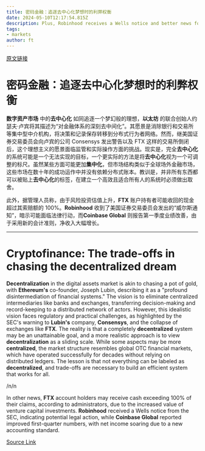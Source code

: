 ```yaml
---
title: 密码金融：追逐去中心化梦想时的利弊权衡
date: 2024-05-10T12:17:54.815Z
description: Plus, Robinhood receives a Wells notice and better news for FTX customers
tags: 
- markets
author: ft
---
```


[原文链接](https://ft.com/content/646fd3d4-3fc7-4a5f-a416-d44a892ae8de)

# 密码金融：追逐去中心化梦想时的利弊权衡

**数字资产市场** 中的**去中心化** 如同追逐一个梦幻般的理想，**以太坊** 的联合创始人约瑟夫·卢宾将其描述为“对金融体系的深刻去中间化”。其愿景是消除银行和交易所等集中型中介机构，将决策和记录保存转移到分布式行为者网络。然而，继美国证券交易委员会向卢宾的公司 Consensys 发出警告以及 FTX 这样的交易所倒闭后，这个理想主义的愿景面临监管和实际操作方面的挑战。现实是，完全**去中心化**的系统可能是一个无法实现的目标，一个更实际的方法是将**去中心化**视为一个可调整的标尺。虽然某些方面可能更加**集中化**，但市场结构类似于全球场外金融市场，这些市场在数十年的成功运作中并没有依赖分布式账本。教训是，并非所有东西都可以被贴上**去中心化**的标签，在建立一个高效且适合所有人的系统时必须做出取舍。

此外，据管理人员称，由于风险投资估值上升，**FTX** 账户持有者可能收回的现金超过其索赔额的 100%。**Robinhood** 收到了美国证券交易委员会发出的“威尔斯通知”，暗示可能面临法律行动，而**Coinbase Global** 则报告第一季度业绩改善，由于采用新的会计准则，净收入大幅增长。

---

# Cryptofinance: The trade-offs in chasing the decentralized dream

**Decentralization** in the digital assets market is akin to chasing a pot of gold, with **Ethereum's** co-founder, Joseph Lubin, describing it as a "profound disintermediation of financial systems." The vision is to eliminate centralized intermediaries like banks and exchanges, transferring decision-making and record-keeping to a distributed network of actors. However, this idealistic vision faces regulatory and practical challenges, as highlighted by the SEC's warning to **Lubin's** company, **Consensys**, and the collapse of exchanges like **FTX**. The reality is that a completely **decentralized** system may be an unattainable goal, and a more realistic approach is to view **decentralization** as a sliding scale. While some aspects may be more **centralized**, the market structure resembles global OTC financial markets, which have operated successfully for decades without relying on distributed ledgers. The lesson is that not everything can be labeled as **decentralized**, and trade-offs are necessary to build an efficient system that works for all. 

/n/n

In other news, **FTX** account holders may receive cash exceeding 100% of their claims, according to administrators, due to the increased value of venture capital investments. **Robinhood** received a Wells notice from the SEC, indicating potential legal action, while **Coinbase Global** reported improved first-quarter numbers, with net income soaring due to a new accounting standard.

[Source Link](https://ft.com/content/646fd3d4-3fc7-4a5f-a416-d44a892ae8de)

